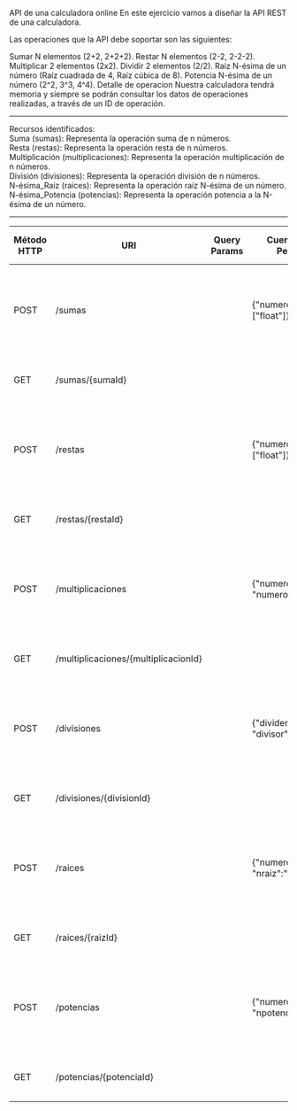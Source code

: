 API de una calculadora online
En este ejercicio vamos a diseñar la API REST de una calculadora.

Las operaciones que la API debe soportar son las siguientes:

Sumar N elementos (2+2, 2+2+2).
Restar N elementos (2-2, 2-2-2).
Multiplicar 2 elementos (2x2).
Dividir 2 elementos (2/2).
Raiz N-ésima de un número (Raíz cuadrada de 4, Raíz cúbica de 8).
Potencia N-ésima de un número (2^2, 3^3, 4^4).
Detalle de operacion
Nuestra calculadora tendrá memoria y siempre se podrán consultar los datos de operaciones realizadas, a través de un ID de operación.

--------------------------------------------------------------------------
Recursos identificados:</br>
Suma (sumas): Representa la operación suma de n números.</br>
Resta (restas): Representa la operación resta de n números.</br>
Multiplicación (multiplicaciones): Representa la operación multiplicación de n números.</br>
División (divisiones): Representa la operación división de n números.</br>
N-ésima_Raíz (raices): Representa la operación raíz N-ésima de un número.</br>
N-ésima_Potencia (potencias): Representa la operación potencia a la N-ésima de un número.</br>

-----------------------------------------------------------------
| Método HTTP | URI                                  | Query Params | Cuerpo de la Petición                    | Cuerpo de la Respuesta                                                        | Códigos de Respuesta                                    |
|-------------|--------------------------------------|--------------|------------------------------------------|-------------------------------------------------------------------------------|---------------------------------------------------------|
| POST        | /sumas                               |              | {"numeros":["float"]}                    | {"id:"integer", "resultado":"float"}                                          | 201 Created, 400 Bad Request, 500 Internal Server Error |
| GET         | /sumas/{sumaId}                      |              |                                          | {"id":"integer", "numeros":["float"], "resultado":"float"}                    | 200 OK, 404 Not Found                                   |
| POST        | /restas                              |              | {"numeros":["float"]}                    | {"id":"integer", "resultado":"float"}                                         | 201 Created, 400 Bad Request, 500 Internal Server Error |
| GET         | /restas/{restaId}                    |              |                                          | {"id":"integer", "numeros":["float"], "resultado":"float"}                    | 200 OK, 404 Not Found                                   |
| POST        | /multiplicaciones                    |              | {"numero1":"float", "numero2":"float"}   | {"id":"integer", "resultado":"float"}                                         | 201 Created, 400 Bad Request, 500 Internal Server Error |
| GET         | /multiplicaciones/{multiplicacionId} |              |                                          | {"id":"integer", "numero1":"float", "numero2":"float", "resultado":"float"    | 200 OK, 404 Not Found                                   |
| POST        | /divisiones                          |              | {"dividendo":"float", "divisor":"float"} | {"id":"integer", "resultado":"float"}                                         | 201 Created, 400 Bad Request, 500 Internal Server Error |
| GET         | /divisiones/{divisionId}             |              |                                          | {"id":"integer", "dividendo":"float", "divisor":"float", "resultado":"float"} | 200 OK, 404 Not Found                                   |
| POST        | /raices                              |              | {"numero":"float", "nraiz":"float"}      | {"id":"integer", "resultado":"float"}                                         | 201 Creates, 400 Bad Request, 500 Internal Server Error |
| GET         | /raices/{raizId}                     |              |                                          | {"id":"integer", "numero":"float", "nraiz":"float", "resultado":"float"}      | 200 OK, 404 Not Found                                   | 
| POST        | /potencias                           |              | {"numero":"float", "npotencia":"float"}  | {"id":"integer", "resultado":"float"}                                         | 201 Created, 400 Bad Request, 500 Internal Server Error |
| GET         | /potencias/{potenciaId}              |              |                                          | {"id":"integer", "numero":"float", "npotencia":"float", "resultado":"float"}  | 200 OK, 404 Not Found                                   |




